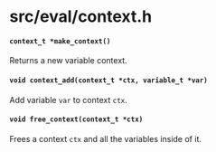 # src/eval/context.h

#### `context_t *make_context()`
Returns a new variable context.

#### `void context_add(context_t *ctx, variable_t *var)`
Add variable `var` to context `ctx`.

#### `void free_context(context_t *ctx)`
Frees a context `ctx` and all the variables inside of it.

